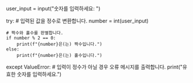 user_input = input("숫자를 입력하세요: ")

try:
    # 입력된 값을 정수로 변환합니다.
    number = int(user_input)
    
    # 짝수와 홀수를 판별합니다.
    if number % 2 == 0:
        print(f"{number}은(는) 짝수입니다.")
    else:
        print(f"{number}은(는) 홀수입니다.")
except ValueError:
    # 입력이 정수가 아닐 경우 오류 메시지를 출력합니다.
    print("유효한 숫자를 입력하세요.")

